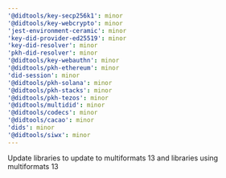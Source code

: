 ```yaml
---
'@didtools/key-secp256k1': minor
'@didtools/key-webcrypto': minor
'jest-environment-ceramic': minor
'key-did-provider-ed25519': minor
'key-did-resolver': minor
'pkh-did-resolver': minor
'@didtools/key-webauthn': minor
'@didtools/pkh-ethereum': minor
'did-session': minor
'@didtools/pkh-solana': minor
'@didtools/pkh-stacks': minor
'@didtools/pkh-tezos': minor
'@didtools/multidid': minor
'@didtools/codecs': minor
'@didtools/cacao': minor
'dids': minor
'@didtools/siwx': minor
---
```


Update libraries to update to multiformats 13 and libraries using multiformats 13
